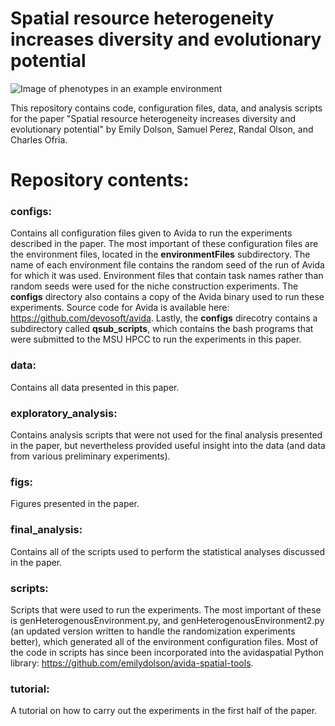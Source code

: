 Spatial resource heterogeneity increases diversity and evolutionary potential
=============================================================================

![Image of phenotypes in an example environment](figs/phenotype_niches_11097.png)

This repository contains code, configuration files, data, and analysis scripts for the paper "Spatial resource heterogeneity increases diversity and evolutionary potential" by Emily Dolson, Samuel Perez, Randal Olson, and Charles Ofria.

# Repository contents:

### configs:
Contains all configuration files given to Avida to run the experiments described in the paper. The most important of these configuration files are the environment files, located in the **environmentFiles** subdirectory. The name of each environment file contains the random seed of the run of Avida for which it was used. Environment files that contain task names rather than random seeds were used for the niche construction experiments. The **configs** directory also contains a copy of the Avida binary used to run these experiments. Source code for Avida is available here: https://github.com/devosoft/avida. Lastly, the **configs** direcotry contains a subdirectory called **qsub_scripts**, which contains the bash programs that were submitted to the MSU HPCC to run the experiments in this paper.

### data:
Contains all data presented in this paper.

### exploratory_analysis:
Contains analysis scripts that were not used for the final analysis presented in the paper, but nevertheless provided useful insight into the data (and data from various preliminary experiments).

### figs:
Figures presented in the paper.

### final_analysis:
Contains all of the scripts used to perform the statistical analyses discussed in the paper.

### scripts:
Scripts that were used to run the experiments. The most important of these is genHeterogenousEnvironment.py, and genHeterogenousEnvironment2.py (an updated version written to handle the randomization experiments better), which generated all of the environment configuration files. Most of the code in scripts has since been incorporated into the avidaspatial Python library: https://github.com/emilydolson/avida-spatial-tools.

### tutorial:
A tutorial on how to carry out the experiments in the first half of the paper.

